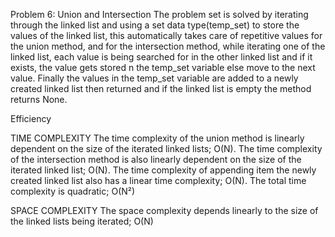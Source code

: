 Problem 6: Union and Intersection
The problem set is solved by iterating through the linked list and using a set data type(temp_set) to store the values of the linked list, this automatically takes care of repetitive values for the union method, and for the intersection method, while iterating one of the linked list, each value is being searched for in the other linked list and if it exists, the value gets stored n the temp_set variable else move to the next value. Finally the values in the temp_set variable are added to a newly created linked list then returned and if the linked list is empty the method returns None. 

 Efficiency

TIME COMPLEXITY
The time complexity of the union method is linearly dependent on the size of the iterated linked lists; O(N).
The time complexity of the intersection method is also linearly dependent on the size of the iterated linked list; O(N).
The time complexity of appending item the newly created linked list also has a linear time complexity; O(N).
The total time complexity is quadratic; O(N²)

SPACE COMPLEXITY
The space complexity depends linearly to the size of the linked lists being iterated; O(N) 